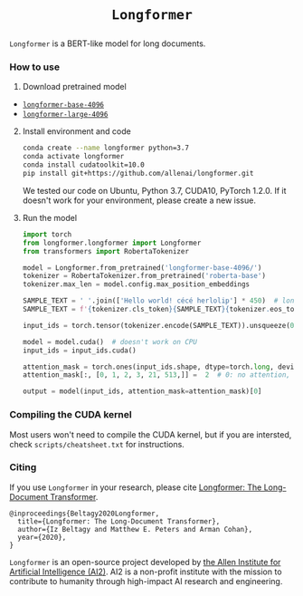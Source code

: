 # <p align=center>`Longformer`</p>
`Longformer` is a BERT-like model for long documents.

### How to use

1. Download pretrained model
  * [`longformer-base-4096`](https://ai2-s2-research.s3-us-west-2.amazonaws.com/longformer/longformer-base-4096.tar.gz)
  * [`longformer-large-4096`](https://ai2-s2-research.s3-us-west-2.amazonaws.com/longformer/longformer-large-4096.tar.gz)

2. Install environment and code

    ```bash
    conda create --name longformer python=3.7
    conda activate longformer
    conda install cudatoolkit=10.0
    pip install git+https://github.com/allenai/longformer.git
    ```
    We tested our code on Ubuntu, Python 3.7, CUDA10, PyTorch 1.2.0. If it doesn't work for your environment, please create a new issue.

3. Run the model

    ```python
    import torch
    from longformer.longformer import Longformer
    from transformers import RobertaTokenizer

    model = Longformer.from_pretrained('longformer-base-4096/')
    tokenizer = RobertaTokenizer.from_pretrained('roberta-base')
    tokenizer.max_len = model.config.max_position_embeddings

    SAMPLE_TEXT = ' '.join(['Hello world! cécé herlolip'] * 450)  # long input document
    SAMPLE_TEXT = f'{tokenizer.cls_token}{SAMPLE_TEXT}{tokenizer.eos_token}'
 
    input_ids = torch.tensor(tokenizer.encode(SAMPLE_TEXT)).unsqueeze(0)  # batch of size 1

    model = model.cuda()  # doesn't work on CPU
    input_ids = input_ids.cuda()

    attention_mask = torch.ones(input_ids.shape, dtype=torch.long, device=input_ids.device)
    attention_mask[:, [0, 1, 2, 3, 21, 513,]] =  2  # 0: no attention, 1: local attention, 2: global attention

    output = model(input_ids, attention_mask=attention_mask)[0]
    ```


### Compiling the CUDA kernel

Most users won't need to compile the CUDA kernel, but if you are intersted, check `scripts/cheatsheet.txt` for instructions.



### Citing

If you use `Longformer` in your research, please cite [Longformer: The Long-Document Transformer](https://arxiv.org/).
```
@inproceedings{Beltagy2020Longformer,
  title={Longformer: The Long-Document Transformer},
  author={Iz Beltagy and Matthew E. Peters and Arman Cohan},
  year={2020},
}
```

`Longformer` is an open-source project developed by [the Allen Institute for Artificial Intelligence (AI2)](http://www.allenai.org).
AI2 is a non-profit institute with the mission to contribute to humanity through high-impact AI research and engineering.
